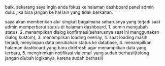 <!-- - nama variabel/field belum diatur sehingga masih banyak data yang tersimpan di field "custom_(angka)"
- "customer_email" kosong, padahal ada email yang tersimpan tetapi tersimpan di field "custom_10"
- field yang tersimpan pada database belum disesuaikan dengan "label" yang ada pada booking forms
- saya ingin setiap menambahkan "label" baru pada booking forms, otomatis membuat penamaan variabel/    field, penamaan dengan format "nama_label" namun ditranslate ke bahasa inggris "label_name". misalnya label: Nama Hewan menjadi pet_name   -->



<!-- kenapa penyimpanan data pada tabel tetap tidak mengikuti aturan variabel yang dibuat sebelumnya?
berikut ini adalah isi dari tabel -->
<!-- 
field seperti special_requests padahal tidak ada saya tambahkan pada booking forms namun di tabel mysql tetap ada, dan penamaannya mostly masih custom_(angka) -->


<!-- @wp_archeus_reservasi_puskeswan.sql
diatas adalah isi dari tabel wp_archeus_reservasi_puskeswan

isinya masih tidak sesuai yang saya inginkan, setidak dalam tabel itu harus menyimpan semua field berikut ini (tentunya berdasarkan sistem penamaan variabel yang dibuat sebelumnya dengan mengubah bahasa indonesia ke bahasa inggris, bukan menggunakan custom_N seperti saat ini):

tanggal reservasi
waktu reservasi
jenis servis
status
Nama lengkap : 
Nomor KTP :
Jenis kelamin :
Nomor Telepon 
Tempat tanggal lahir :
Alamat :
Pekerjaan : 
Alamat email :


Jenis Hewan : 
Ras Hewan:
Nama hewan :
Jenis kelamin Hewan: 
Umur Hewan: 
Berat Badan Hewan: 
Jenis Vaksinasi : 
Tanggal Vaksinasi terakhir : 

Bukti Vaksin -->



  <!-- Mau saya ubah label/lokalitas lain di admin agar sepenuhnya Bahasa Indonesia untuk seluruh halaman  
  Bookings? Saya bisa rapikan string yang masih berbahasa Inggris. 


    Ingin saya tambahkan:                                                                               
                                                                                                      
  - Kolom “Siap” pada statistik di atas tabel (sudah saya tambahkan “Siap” dengan hitungan ready).    
  - Opsi pengaturan default status blokir di Calendar agar “Siap” otomatis terpilih bersama           
  “Terkonfirmasi”?                                                                                     -->
                         

<!-- pada archeus booking, di kolom status terdapat selectbox, saya ingin checkbox itu untuk dapat mengganti status secara nyata, setelah admin memilih status baru, maka akan tampil dialog yang berisikan "Yakin untuk mengubah status?" kemudian terdapat tombol batal dan iya. jadi saya ingin menghapus logika lama lain terkait pengubahan status ini.

untuk status completed hanya akan tampil jika status saat ini sudah bernilai confirmed saja

saya ingin dialog konfirmasi muncul sesaat setelah admin memilih status baru, penyimpanan status baru ke database tergantung konfirmasi yang dipilih, jika batal maka tidak jadi menyimpan status baru

dialog konfirmasi tidak muncul saat mengubah status, status langsung berganti beberapa saat kemudian dan disimpan di database -->


  <!-- Ingin saya rapikan juga UI “Booking Flow Management” (misalnya mengganti inline style di 
  section-item jadi kelas kartu modern)? Saya bisa lanjutkan agar konsisten dengan callout 
  baru.

  
 pada halaman dashboard, bagian card: Tampilkan di Sisi Penggunn, ini disebut apa? -->



<!-- pada input berikut, kenapa dalam kondisi invalid? karena menampilkan warna border merah terus, walaupun saat pertama kali saya membuka halamannya

"Nama Formulir 
Masukkan nama deskriptif untuk formulir ini"



selanjutnya checkbox memiliki tinggi dan width yang berbeda, seharusnya checkbox dalam bentuk kotak. kemudian centang dalam checkbox saya ingin warnanya primary bukan warna defaultnya


ada masalah saat menambahkan field "Tambah Field" di klik, input yang muncul ada 2, padahal normalnya yang muncul hanya satu, namun input field yang muncul ada perbedaannya, yaitu yang satu menampilkan kotak value untuk selectbox dan tombol remove. sedangkan yang satu lagi sudah sangat tepat dan juga tombol delete menggunakan ikon. saya ingin jika tipe yang dipilih select baru lah muncul kotak value/opsi yang ingin ditentukan muncul, munculnya juga harus di kolom yang sama dengan tipe, jadi kolom tipe (select) kemudian dibaris selanjutnya field opsi -->






<!-- Pada bagian stat ini, berhasil mengambil data dari tabel yang sesuai dengan Selectbox pilih flow yang dipilih. Jadi, tolong analisis kenapa logika pada tabel tidak dapat menampilkan data dari tabel sedangkan stat ini berhasil. saya memiliki sebuah flow dengan nama "Reservasi Jadwal Operasi" jadi, sudah pasti datanya disimpan dalam tabel wp_archeus_reservasi_jadwal_operasi.

berikut ini card stat yang berhasil mengambil data dari tabel wp_archeus_reservasi_jadwal_operasi
<div class="booking-stats">
                <div class="stat-box default">
                    <h3 id="ab-count-total" class="stat-value">2</h3>
                    <p>Total Pemesanan</p>
                </div>
                <div class="stat-box pending">
                    <h3 id="ab-count-pending" class="stat-value">0</h3>
                    <p>Menunggu</p>
                </div>
                <div class="stat-box success">
                    <h3 id="ab-count-approved" class="stat-value">1</h3>
                    <p>Disetujui</p>
                </div>
                <div class="stat-box done">
                    <h3 id="ab-count-completed" class="stat-value">0</h3>
                    <p>Selesai</p>
                </div>
                <div class="stat-box danger">
                    <h3 id="ab-count-rejected" class="stat-value">1</h3>
                    <p>Ditolak</p>
                </div>
            </div> -->

<!-- saya ingat pada saat halaman archeus booking/dashboard pertama kali dibuka, ada sebuah kondisi yang mengambil data berdasarkan value yang dipilih pada selectbox "pilih flow", dengan syarat id paling kecil dan juga data yang tidak kosong. Jadi, saat pertama kali halaman dibuka akan menampilkan data sesuai kondisi tersebut, dan jika mengubah value pilih flow barulah akan menampilkan data berbeda dari tabel lain  -->



baik, sekarang saya ingin anda fokus ke halaman 
dashboard panel admin dulu. jika bisa jangan ke hal 
lain yang tidak berkaitan.



saya akan memberikan alur singkat bagaimana seharusnya yang terjadi saat admin memperbarui status di halaman dashboard, 1. admin mengubah status, 2. menampilkan dialog konfirmasi(seharusnya saat ini menggunakan dialog kustom), 3. menampilkan loading overlay, 4. saat loading masih terjadi, menyimpan data perubahan status ke database, 4. menampilkan halaman dashboard yang baru direfresh agar menampilkan data yang terbaru, 5. mengirimkan notifikasi via email yang sudah berhasil(tolong jangan diubah logikanya, karena sudah berhasil)